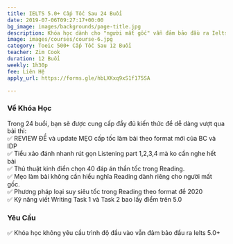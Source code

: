 ```yaml
---
title: IELTS 5.0+ Cấp Tốc Sau 24 Buổi
date: 2019-07-06T09:27:17+00:00
bg_image: images/backgrounds/page-title.jpg
description: Khóa học dành cho "người mất gốc" vẫn đảm bảo đầu ra Ielts 5.0+
image: images/courses/course-6.jpg
category: Toeic 500+ Cấp Tốc Sau 12 Buổi
teacher: Zim Cook
duration: 12 Buổi
weekly: 1h30p
fee: Liên Hệ
apply_url: https://forms.gle/hbLXKxq9xS1f175SA

---
```

### Về Khóa Học

Trong 24 buổi, bạn sẽ được cung cấp đầy đủ kiến thức để dễ dàng vượt qua bài thi:  
✅ REVIEW ĐỀ và update MẸO cấp tốc làm bài theo format mới của BC và IDP  
✅ Tiểu xảo đánh nhanh rút gọn Listening part 1,2,3,4 mà ko cần nghe hết bài  
✅ Thủ thuật kinh điển chọn 40 đáp án thần tốc trong Reading.  
✅ Mẹo làm bài không cần hiểu nghĩa Reading dành riêng cho người mất gốc.  
✅ Phương pháp loại suy siêu tốc trong Reading theo format đề 2020  
✅ Kỹ năng viết Writing Task 1 và Task 2 bao lấy điểm trên 5.0</p>

### Yêu Cầu

✅ Khóa học không yêu cầu trình độ đầu vào vẫn đảm bảo đầu ra Ielts 5.0+ 